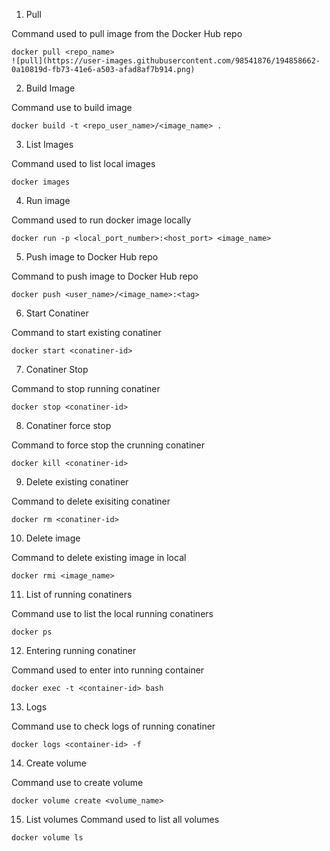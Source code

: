 1. Pull

Command used to pull image from the Docker Hub repo
```
docker pull <repo_name>
![pull](https://user-images.githubusercontent.com/98541876/194858662-0a10819d-fb73-41e6-a503-afad8af7b914.png)

```
2. Build Image

Command use to build image
```
docker build -t <repo_user_name>/<image_name> .

```
3. List Images

Command used to list local images
```
docker images
```

4. Run image

Command used to run docker image locally
```
docker run -p <local_port_number>:<host_port> <image_name>

```
5. Push image to Docker Hub repo

Command to push image to Docker Hub repo
```
docker push <user_name>/<image_name>:<tag>
```
6. Start Conatiner

Command to start existing conatiner 
```
docker start <conatiner-id>
```

7. Conatiner Stop

Command to stop running conatiner
```
docker stop <conatiner-id>
```

8. Conatiner force stop

Command to force stop the crunning conatiner

```
docker kill <conatiner-id>
```

9. Delete existing conatiner

Command to delete exisiting conatiner

```
docker rm <conatiner-id>

```
10. Delete image

Command to delete existing image in local

```
docker rmi <image_name>
```

11. List of running conatiners

Command use to list the local running conatiners
```
docker ps
```
12. Entering running conatiner

Command used to enter into running container
```
docker exec -t <container-id> bash
```
13. Logs

Command use to check logs of running conatiner
```
docker logs <container-id> -f
```
14. Create volume

Command use to create volume
```
docker volume create <volume_name>
```
15. List volumes
Command used to list all volumes
```
docker volume ls
```

